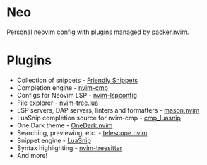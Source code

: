 # Neo
Personal neovim config with plugins managed by [packer.nvim](https://github.com/wbthomason/packer.nvim).

# Plugins
- Collection of snippets - [Friendly Snippets](https://github.com/rafamadriz/friendly-snippets)
- Completion engine - [nvim-cmp](https://github.com/hrsh7th/nvim-cmp)
- Configs for Neovim LSP - [nvim-lspconfig](https://github.com/neovim/nvim-lspconfig)
- File explorer - [nvim-tree.lua](https://github.com/nvim-tree/nvim-tree.lua)
- LSP servers, DAP servers, linters and formatters - [mason.nvim](https://github.com/williamboman/mason.nvim)
- LuaSnip completion source for nvim-cmp - [cmp_luasnip](https://github.com/saadparwaiz1/cmp_luasnip)
- One Dark theme - [OneDark.nvim](https://github.com/navarasu/onedark.nvim)
- Searching, previewing, etc. - [telescope.nvim](https://github.com/nvim-telescope/telescope.nvim)
- Snippet engine - [LuaSnip](https://github.com/L3MON4D3/LuaSnip)
- Syntax highlighting - [nvim-treesitter](https://github.com/nvim-treesitter/nvim-treesitter)
- And more!

